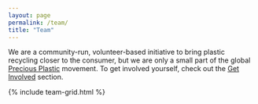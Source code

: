 ```yaml
---
layout: page
permalink: /team/
title: "Team"
---
```


We are a community-run, volunteer-based initiative to bring plastic recycling closer to the consumer, but we are only a small part of the global [Precious Plastic](https://preciousplastic.com/en/index.html) movement. To get involved yourself, check out the [Get Involved](/get-involved) section.

<div class="tiles">
	{% include team-grid.html %}
</div><!-- /.tiles -->

